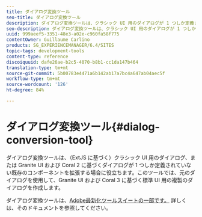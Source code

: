 ```yaml
---
title: ダイアログ変換ツール
seo-title: ダイアログ変換ツール
description: ダイアログ変換ツールは、クラシック UI 用のダイアログが 1 つしか定義されていない既存のコンポーネントを拡張する場合に役立ちます
seo-description: ダイアログ変換ツールは、クラシック UI 用のダイアログが 1 つしか定義されていない既存のコンポーネントを拡張する場合に役立ちます
uuid: 999aeef5-3351-48e3-a02e-c960fa58f775
contentOwner: Guillaume Carlino
products: SG_EXPERIENCEMANAGER/6.4/SITES
topic-tags: development-tools
content-type: reference
discoiquuid: dafe26ae-b2c5-4070-b8b1-cc1da147b464
translation-type: tm+mt
source-git-commit: 5b00783e4471a6b142ab17a7bc4a647ab04aec5f
workflow-type: tm+mt
source-wordcount: '126'
ht-degree: 84%

---
```



# ダイアログ変換ツール{#dialog-conversion-tool}

ダイアログ変換ツールは、（ExtJS に基づく）クラシック UI 用のダイアログ、または Granite UI および Coral 2 に基づくダイアログが 1 つしか定義されていない既存のコンポーネントを拡張する場合に役立ちます。このツールでは、元のダイアログを使用して、Granite UI および Coral 3 に基づく標準 UI 用の複製のダイアログを作成します。

ダイアログ変換ツールは、[Adobe最新化ツールスイートの一部です。](modernization-tools.md) 詳しくは、そのドキュメントを参照してください。
